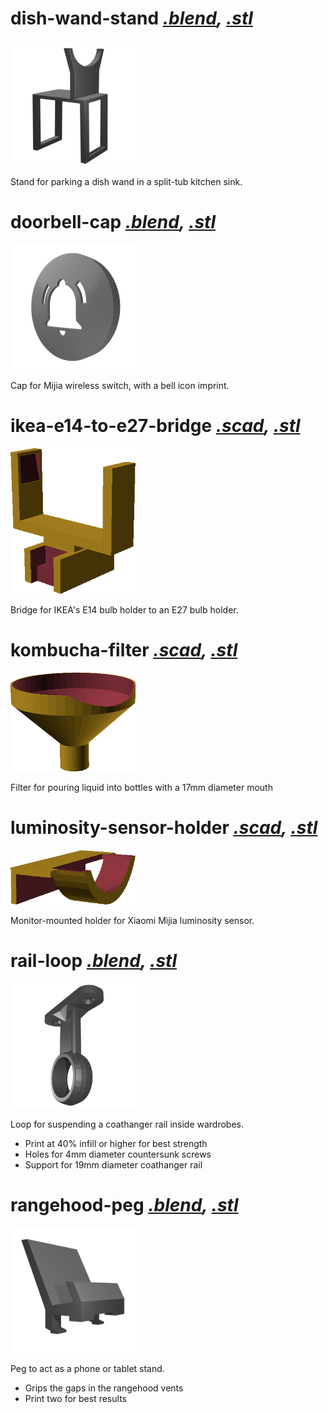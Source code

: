 # dish-wand-stand *[.blend](dish-wand-stand.blend), [.stl](dish-wand-stand.stl)*

[<img src="dish-wand-stand.png" width="200"/>](dish-wand-stand.png)

Stand for parking a dish wand in a split-tub kitchen sink.

# doorbell-cap *[.blend](doorbell-cap.blend), [.stl](doorbell-cap.stl)*

[<img src="doorbell-cap.png" width="200"/>](doorbell-cap.png)

Cap for Mijia wireless switch, with a bell icon imprint.

# ikea-e14-to-e27-bridge *[.scad](ikea-e14-to-e27-bridge.scad), [.stl](ikea-e14-to-e27-bridge.stl)*

[<img src="ikea-e14-to-e27-bridge.png" width="200"/>](ikea-e14-to-e27-bridge.png)

Bridge for IKEA's E14 bulb holder to an E27 bulb holder.

# kombucha-filter *[.scad](kombucha-filter.scad), [.stl](kombucha-filter.stl)*

[<img src="kombucha-filter.png" width="200"/>](kombucha-filter.png)

Filter for pouring liquid into bottles with a 17mm diameter mouth

# luminosity-sensor-holder *[.scad](luminosity-sensor-holder.scad), [.stl](luminosity-sensor-holder.stl)*

[<img src="luminosity-sensor-holder.png" width="200"/>](luminosity-sensor-holder.png)

Monitor-mounted holder for Xiaomi Mijia luminosity sensor.

# rail-loop *[.blend](rail-loop.blend), [.stl](rail-loop.stl)*

[<img src="rail-loop.png" width="200"/>](rail-loop.png)

Loop for suspending a coathanger rail inside wardrobes.

* Print at 40% infill or higher for best strength
* Holes for 4mm diameter countersunk screws
* Support for 19mm diameter coathanger rail

# rangehood-peg *[.blend](rangehood-peg.blend), [.stl](rangehood-peg.stl)*

[<img src="rangehood-peg.png" width="200"/>](rangehood-peg.png)

Peg to act as a phone or tablet stand.

* Grips the gaps in the rangehood vents
* Print two for best results
